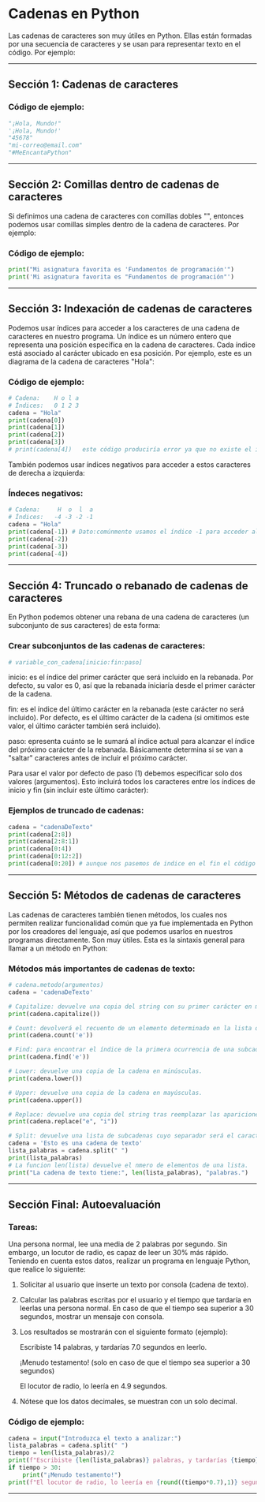 
# Cadenas en Python

Las cadenas de caracteres son muy útiles en Python. Ellas están formadas por una secuencia de caracteres y se usan para representar texto en el código. Por ejemplo:

---

## Sección 1: Cadenas de caracteres


### Código de ejemplo:
```python
"¡Hola, Mundo!"
'¡Hola, Mundo!'
"45678"
"mi-correo@email.com"
"#MeEncantaPython"
```

---

## Sección 2: Comillas dentro de cadenas de caracteres

Si definimos una cadena de caracteres con comillas dobles "", entonces podemos usar comillas simples dentro de la cadena de caracteres. Por ejemplo:

### Código de ejemplo:
```python
print("Mi asignatura favorita es 'Fundamentos de programación'")
print('Mi asignatura favorita es "Fundamentos de programación"')
```

---

## Sección 3: Indexación de cadenas de caracteres

Podemos usar índices para acceder a los caracteres de una cadena de caracteres en nuestro programa. Un índice es un número entero que representa una posición específica en la cadena de caracteres. Cada índice está asociado al carácter ubicado en esa posición. Por ejemplo, este es un diagrama de la cadena de caracteres "Hola":

### Código de ejemplo:
```python
# Cadena:    H o l a 
# Índices:   0 1 2 3
cadena = "Hola"
print(cadena[0])
print(cadena[1])
print(cadena[2])
print(cadena[3])
# print(cadena[4])   este código produciría error ya que no existe el índice 4
```
También podemos usar índices negativos para acceder a estos caracteres de derecha a izquierda:
### Índeces negativos:
```python
# Cadena:     H  o  l  a 
# Índices:   -4 -3 -2 -1
cadena = "Hola"
print(cadena[-1]) # Dato:comúnmente usamos el índice -1 para acceder al último carácter de una cadena de caracteres.
print(cadena[-2])
print(cadena[-3])
print(cadena[-4])
```
---

## Sección 4: Truncado o rebanado de cadenas de caracteres

En Python podemos obtener una rebana de una cadena de caracteres (un subconjunto de sus caracteres) de esta forma:

### Crear subconjuntos de las cadenas de caracteres:
```python
# variable_con_cadena[inicio:fin:paso]
```
inicio: es el índice del primer carácter que será incluido en la rebanada. Por defecto, su valor es 0, así que la rebanada iniciaría desde el primer carácter de la cadena.

fin: es el índice del último carácter en la rebanada (este carácter no será incluido). Por defecto, es el último carácter de la cadena (si omitimos este valor, el último carácter también será incluido).

paso: epresenta cuánto se le sumará al índice actual para alcanzar el índice del próximo carácter de la rebanada. Básicamente determina si se van a "saltar" caracteres antes de incluir el próximo carácter.

Para usar el valor por defecto de paso (1) debemos especificar solo dos valores (argumentos). Esto incluirá todos los caracteres entre los índices de inicio y fin (sin incluir este último carácter):
### Ejemplos de truncado de cadenas:
```python
cadena = "cadenaDeTexto"
print(cadena[2:8]) 
print(cadena[2:8:1]) 
print(cadena[0:4])
print(cadena[0:12:2]) 
print(cadena[0:20]) # aunque nos pasemos de indice en el fin el código sigue funcionando
```
---

## Sección 5: Métodos de cadenas de caracteres

Las cadenas de caracteres también tienen métodos, los cuales nos permiten realizar funcionalidad común que ya fue implementada en Python por los creadores del lenguaje, así que podemos usarlos en nuestros programas directamente. Son muy útiles. Esta es la sintaxis general para llamar a un método en Python:

### Métodos más importantes de cadenas de texto:
```python
# cadena.metodo(argumentos)
cadena = 'cadenaDeTexto'

# Capitalize: devuelve una copia del string con su primer carácter en mayúsculas y el resto en minúsculas.
print(cadena.capitalize())

# Count: devolverá el recuento de un elemento determinado en la lista que le pasemos por argumento.
print(cadena.count('e'))

# Find: para encontrar el índice de la primera ocurrencia de una subcadena de la cadena dada. 
print(cadena.find('e'))

# Lower: devuelve una copia de la cadena en minúsculas.
print(cadena.lower())

# Upper: devuelve una copia de la cadena en mayúsculas.
print(cadena.upper())

# Replace: devuelve una copia del string tras reemplazar las apariciones del primer argumeto por el segundo.
print(cadena.replace("e", "i"))

# Split: devuelve una lista de subcadenas cuyo separador será el caracter que le pasemos por argumento.
cadena = 'Esto es una cadena de texto'
lista_palabras = cadena.split(" ")
print(lista_palabras)
# La funcion len(lista) devuelve el nmero de elementos de una lista.
print("La cadena de texto tiene:", len(lista_palabras), "palabras.")
```

---

## Sección Final: Autoevaluación

### Tareas:
Una persona normal, lee una media de 2 palabras por segundo. Sin embargo, un locutor de radio, es capaz de leer un 30% más rápido. Teniendo en cuenta estos datos, realizar un programa en lenguaje Python, que realice lo siguiente:
1. Solicitar al usuario que inserte un texto por consola (cadena de texto).
2. Calcular las palabras escritas por el usuario y el tiempo que tardaría en leerlas una persona normal. En caso de que el tiempo sea superior a 30 segundos, mostrar un mensaje con consola.
3. Los resultados se mostrarán con el siguiente formato (ejemplo):

    Escribiste 14 palabras, y tardarías 7.0 segundos en leerlo.

    ¡Menudo testamento! (solo en caso de que el tiempo sea superior a 30 segundos)

    El locutor de radio, lo leería en 4.9 segundos.

4. Nótese que los datos decimales, se muestran con un solo decimal.


### Código de ejemplo:
```python
cadena = input("Introduzca el texto a analizar:")
lista_palabras = cadena.split(" ")
tiempo = len(lista_palabras)/2
print(f"Escribiste {len(lista_palabras)} palabras, y tardarías {tiempo} segundos en leerlo.")
if tiempo > 30:
    print("¡Menudo testamento!")
print(f"El locutor de radio, lo leería en {round((tiempo*0.7),1)} segundos.")
```

---


